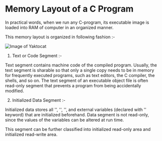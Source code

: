 # Memory Layout of a C Program

In practical words, when we run any C-program, its executable image is loaded into RAM of computer in an organized manner.

This memory layout is organized in following fashion :-

![Image of Yaktocat](https://he-s3.s3.amazonaws.com/media/uploads/383f472.png)

1. Text or Code Segment :-

Text segment contains machine code of the compiled program. Usually, the text segment is sharable so that only a single copy needs to be in memory for frequently executed programs, such as text editors, the C compiler, the shells, and so on. The text segment of an executable object file is often read-only segment that prevents a program from being accidentally modified.

2. Initialized Data Segment :-

Initialized data stores all '<global>', '<static>', '<constant>', and external variables (declared with '<extern>' keyword) that are initialized beforehand. Data segment is not read-only, since the values of the variables can be altered at run time.

This segment can be further classified into initialized read-only area and initialized read-write area.
